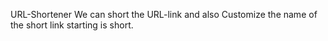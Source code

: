 URL-Shortener
We can short the URL-link and also Customize the name of the short link starting is short.
